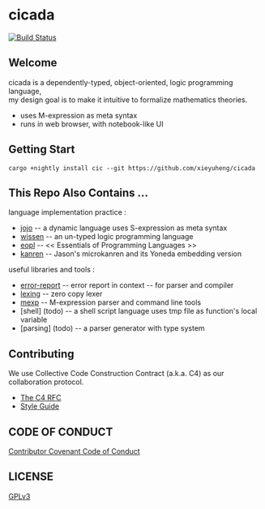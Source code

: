 # cicada

[![Build Status](https://travis-ci.com/xieyuheng/cicada.svg?branch=master)](https://travis-ci.com/xieyuheng/cicada)

## Welcome

cicada is a dependently-typed, object-oriented, logic programming language,  
my design goal is to make it intuitive to formalize mathematics theories.

- uses M-expression as meta syntax
- runs in web browser, with notebook-like UI

## Getting Start

`cargo +nightly install cic --git https://github.com/xieyuheng/cicada`

## This Repo Also Contains ...

language implementation practice :
- [jojo](jojo/README.md) -- a dynamic language uses S-expression as meta syntax
- [wissen](wissen/README.md) -- an un-typed logic programming language
- [eopl](eopl/README.md) -- << Essentials of Programming Languages >>
- [kanren](kanren/README.md) -- Jason's microkanren and its Yoneda embedding version

useful libraries and tools :
- [error-report](error-report/README.md) -- error report in context -- for parser and compiler
- [lexing](lexing/README.md) -- zero copy lexer
- [mexp](mexp/README.md) -- M-expression parser and command line tools
- [shell] (todo) -- a shell script language uses tmp file as function's local variable
- [parsing] (todo) -- a parser generator with type system

## Contributing

We use Collective Code Construction Contract (a.k.a. C4) as our collaboration protocol.

- [The C4 RFC](https://rfc.zeromq.org/spec:42/C4)
- [Style Guide](STYLE-GUIDE.md)

## CODE OF CONDUCT

[Contributor Covenant Code of Conduct](CODE-OF-CONDUCT.md)

## LICENSE

[GPLv3](LICENSE)
